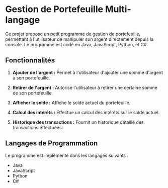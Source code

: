 # Gestion de Portefeuille Multi-langage

Ce projet propose un petit programme de gestion de portefeuille, permettant à l'utilisateur de manipuler son argent directement depuis la console. Le programme est codé en Java, JavaScript, Python, et C#.

## Fonctionnalités

1. **Ajouter de l'argent :** Permet à l'utilisateur d'ajouter une somme d'argent à son portefeuille.
   
2. **Retirer de l'argent :** Autorise l'utilisateur à retirer une certaine somme de son portefeuille.

3. **Afficher le solde :** Affiche le solde actuel du portefeuille.

4. **Calcul des intérêts :** Effectue un calcul des intérêts sur le solde actuel.

5. **Historique des transactions :** Fournit un historique détaillé des transactions effectuées.

## Langages de Programmation

Le programme est implémenté dans les langages suivants :

- Java
- JavaScript
- Python
- C#
